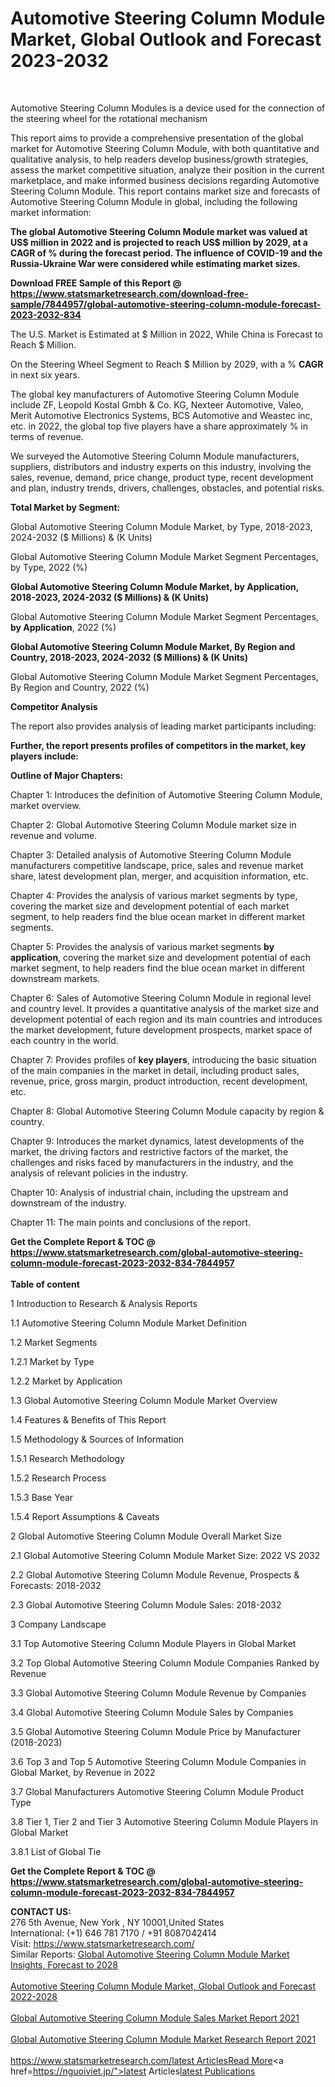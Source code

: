 <h1>Automotive Steering Column Module Market, Global Outlook and Forecast 2023-2032</h1><br/><p>Automotive Steering Column Modules is a device used for the connection of the steering wheel for the rotational mechanism</p><p>This report aims to provide a comprehensive presentation of the global market for Automotive Steering Column Module, with both quantitative and qualitative analysis, to help readers develop business/growth strategies, assess the market competitive situation, analyze their position in the current marketplace, and make informed business decisions regarding Automotive Steering Column Module. This report contains market size and forecasts of Automotive Steering Column Module in global, including the following market information:</p><p><strong>The global Automotive Steering Column Module market was valued at US$ million in 2022 and is projected to reach US$ million by 2029, at a <strong>CAGR</strong> of % during the forecast period. The influence of COVID-19 and the Russia-Ukraine War were considered while estimating market sizes.</strong></p><p><strong>Download FREE Sample of this Report @ <a href="https://www.statsmarketresearch.com/download-free-sample/7844957/global-automotive-steering-column-module-forecast-2023-2032-834">https://www.statsmarketresearch.com/download-free-sample/7844957/global-automotive-steering-column-module-forecast-2023-2032-834</a></strong></p><p>The U.S. Market is Estimated at $ Million in 2022, While China is Forecast to Reach $ Million.</p><p>On the Steering Wheel Segment to Reach $ Million by 2029, with a % <strong>CAGR</strong> in next six years.</p><p>The global key manufacturers of Automotive Steering Column Module include ZF, Leopold Kostal Gmbh & Co. KG, Nexteer Automotive, Valeo, Merit Automotive Electronics Systems, BCS Automotive and Weastec inc, etc. in 2022, the global top five players have a share approximately % in terms of revenue.</p><p>We surveyed the Automotive Steering Column Module manufacturers, suppliers, distributors and industry experts on this industry, involving the sales, revenue, demand, price change, product type, recent development and plan, industry trends, drivers, challenges, obstacles, and potential risks.</p><p><strong>Total Market by Segment:</strong></p><p>Global Automotive Steering Column Module Market, by Type, 2018-2023, 2024-2032 ($ Millions) & (K Units)</p><p>Global Automotive Steering Column Module Market Segment Percentages, by Type, 2022 (%)</p><p><strong>Global Automotive Steering Column Module Market, <strong>by Application</strong>, 2018-2023, 2024-2032 ($ Millions) & (K Units)</strong></p><p>Global Automotive Steering Column Module Market Segment Percentages, <strong>by Application</strong>, 2022 (%)</p><p><strong>Global Automotive Steering Column Module Market, By Region and Country, 2018-2023, 2024-2032 ($ Millions) & (K Units)</strong></p><p>Global Automotive Steering Column Module Market Segment Percentages, By Region and Country, 2022 (%)</p><p><strong>Competitor Analysis</strong></p><p>The report also provides analysis of leading market participants including:</p><p><strong>Further, the report presents profiles of competitors in the market, <strong>key players</strong> include:</strong></p><p><strong>Outline of Major Chapters:</strong></p><p>Chapter 1: Introduces the definition of Automotive Steering Column Module, market overview.</p><p>Chapter 2: Global Automotive Steering Column Module market size in revenue and volume.</p><p>Chapter 3: Detailed analysis of Automotive Steering Column Module manufacturers competitive landscape, price, sales and revenue market share, latest development plan, merger, and acquisition information, etc.</p><p>Chapter 4: Provides the analysis of various market segments by type, covering the market size and development potential of each market segment, to help readers find the blue ocean market in different market segments.</p><p>Chapter 5: Provides the analysis of various market segments <strong>by application</strong>, covering the market size and development potential of each market segment, to help readers find the blue ocean market in different downstream markets.</p><p>Chapter 6: Sales of Automotive Steering Column Module in regional level and country level. It provides a quantitative analysis of the market size and development potential of each region and its main countries and introduces the market development, future development prospects, market space of each country in the world.</p><p>Chapter 7: Provides profiles of <strong>key players</strong>, introducing the basic situation of the main companies in the market in detail, including product sales, revenue, price, gross margin, product introduction, recent development, etc.</p><p>Chapter 8: Global Automotive Steering Column Module capacity by region & country.</p><p>Chapter 9: Introduces the market dynamics, latest developments of the market, the driving factors and restrictive factors of the market, the challenges and risks faced by manufacturers in the industry, and the analysis of relevant policies in the industry.</p><p>Chapter 10: Analysis of industrial chain, including the upstream and downstream of the industry.</p><p>Chapter 11: The main points and conclusions of the report.</p><div><b>Get the Complete Report & TOC @ <a href="https://www.statsmarketresearch.com/global-automotive-steering-column-module-forecast-2023-2032-834-7844957">https://www.statsmarketresearch.com/global-automotive-steering-column-module-forecast-2023-2032-834-7844957</a></b></div><br><b>Table of content</b><p>1 Introduction to Research & Analysis Reports<br />
 
  1.1 Automotive Steering Column Module Market Definition<br />
 
  1.2 Market Segments<br />
 
  1.2.1 Market by Type<br />
 
  1.2.2 Market by Application<br />
 
  1.3 Global Automotive Steering Column Module Market Overview<br />
 
  1.4 Features & Benefits of This Report<br />
 
  1.5 Methodology & Sources of Information<br />
 
  1.5.1 Research Methodology<br />
 
  1.5.2 Research Process<br />
 
  1.5.3 Base Year<br />
 
  1.5.4 Report Assumptions & Caveats<br />
 
 2 Global Automotive Steering Column Module Overall Market Size<br />
 
  2.1 Global Automotive Steering Column Module Market Size: 2022 VS 2032<br />
 
  2.2 Global Automotive Steering Column Module Revenue, Prospects & Forecasts: 2018-2032<br />
 
  2.3 Global Automotive Steering Column Module Sales: 2018-2032<br />
 
 3 Company Landscape<br />
 
  3.1 Top Automotive Steering Column Module Players in Global Market<br />
 
  3.2 Top Global Automotive Steering Column Module Companies Ranked by Revenue<br />
 
  3.3 Global Automotive Steering Column Module Revenue by Companies<br />
 
  3.4 Global Automotive Steering Column Module Sales by Companies<br />
 
  3.5 Global Automotive Steering Column Module Price by Manufacturer (2018-2023)<br />
 
  3.6 Top 3 and Top 5 Automotive Steering Column Module Companies in Global Market, by Revenue in 2022<br />
 
  3.7 Global Manufacturers Automotive Steering Column Module Product Type<br />
 
  3.8 Tier 1, Tier 2 and Tier 3 Automotive Steering Column Module Players in Global Market<br />
 
  3.8.1 List of Global Tie<br><div><b>Get the Complete Report & TOC @ <a href="https://www.statsmarketresearch.com/global-automotive-steering-column-module-forecast-2023-2032-834-7844957">https://www.statsmarketresearch.com/global-automotive-steering-column-module-forecast-2023-2032-834-7844957</a></b></div></p> <b>CONTACT US:</b><br>276 5th Avenue, New York , NY 10001,United States<br>International: (+1) 646 781 7170 / +91 8087042414<br>Visit: <a href="https://www.statsmarketresearch.com/">https://www.statsmarketresearch.com/</a><br>Similar Reports: <a href="https://www.statsmarketresearch.com/global-automotive-steering-column-module-forecast-2023-2032-834-7844957">Global Automotive Steering Column Module Market Insights, Forecast to 2028</a><br/><br/><a href="https://www.statsmarketresearch.com/global-automotive-steering-column-module-forecast-2023-2032-834-7844957">Automotive Steering Column Module Market, Global Outlook and Forecast 2022-2028</a><br/><br/><a href="https://www.statsmarketresearch.com/global-automotive-steering-column-module-forecast-2023-2032-834-7844957">Global Automotive Steering Column Module Sales Market Report 2021</a><br/><br/><a href="https://www.statsmarketresearch.com/global-automotive-steering-column-module-forecast-2023-2032-834-7844957">Global Automotive Steering Column Module Market Research Report 2021</a><br/><br/><a href="https://gyeongbokgung.com">https://www.statsmarketresearch.com/</a><a href="https://hallyeomaritime.com">latest Articles</a><a href="https://jingwansa.com">Read More</a><a href=https://nguoiviet.jp/">latest Articles</a><a href="https://www.intelmarketresearch.com/">latest Publications</a>